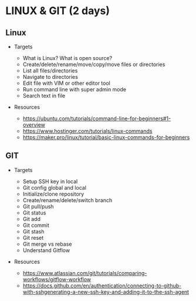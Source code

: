 # LINUX & GIT (2 days)

## Linux

* Targets

  * What is Linux? What is open source?
  * Create/delete/rename/move/copy/move files or directories
  * List all files/directories
  * Navigate to directories
  * Edit file with VIM or other editor tool
  * Run command line with super admin mode
  * Search text in file

* Resources
  * https://ubuntu.com/tutorials/command-line-for-beginners#1-overview
  * https://www.hostinger.com/tutorials/linux-commands
  * https://maker.pro/linux/tutorial/basic-linux-commands-for-beginners

##  GIT

* Targets

  * Setup SSH key in local
  * Git config global and local
  * Initialize/clone repository
  * Create/rename/delete/switch branch
  * Git pull/push
  * Git status
  * Git add
  * Git commit
  * Git stash
  * Git reset
  * Git merge vs rebase
  * Understand Gitflow

* Resources
  * https://www.atlassian.com/git/tutorials/comparing-workflows/gitflow-workflow
  * https://docs.github.com/en/authentication/connecting-to-github-with-sshgenerating-a-new-ssh-key-and-adding-it-to-the-ssh-agent